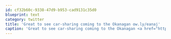```yaml
---
id: cf32b60c-9338-47d9-b953-cad9131c35d0
blueprint: text
category: twitter
title: 'Great to see car-sharing coming to the Okanagan ow.ly/eanaj'
caption: 'Great to see car-sharing coming to the Okanagan <a href="http://ow.ly/eanaj" title="http://ow.ly/eanaj" class="link link_untco">ow.ly/eanaj</a>'
---
```

